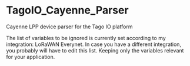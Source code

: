 # TagoIO_Cayenne_Parser
 Cayenne LPP device parser for the Tago IO platform

 The list of variables to be ignored is currently set according to my integration: LoRaWAN Everynet.
 In case you have a different integration, you probably will have to edit this list. Keeping only the variables relevant for your application.
